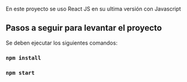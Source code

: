 En este proyecto se uso React JS en su ultima versión con Javascript

## Pasos a seguir para levantar el proyecto

Se deben ejecutar los siguientes comandos:

### `npm install`

### `npm start`
